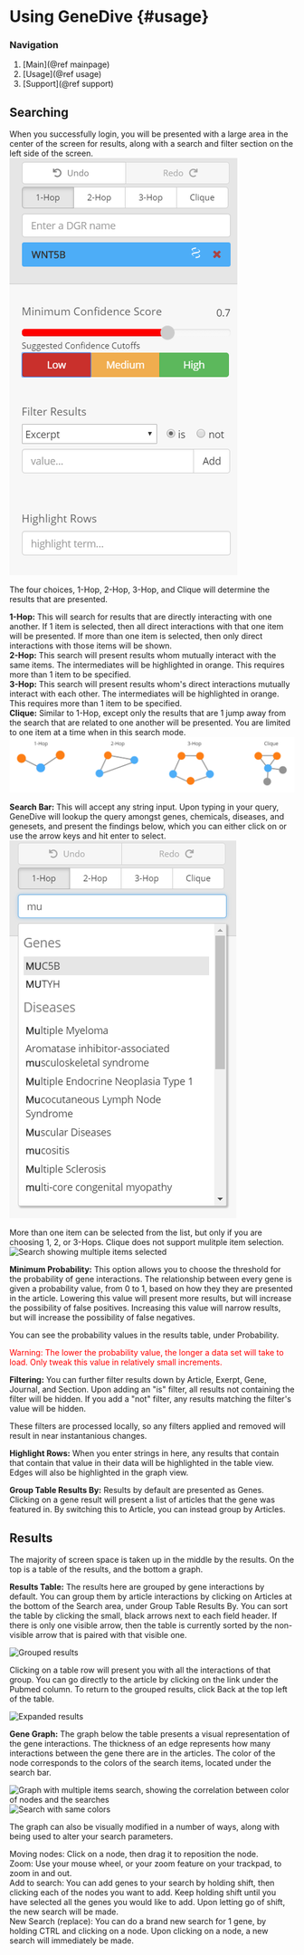 # Using GeneDive {#usage}

### Navigation
1. [Main](@ref mainpage)  
2. [Usage](@ref usage)  
3. [Support](@ref support)  

## Searching

When you successfully login, you will be presented with a large area in the center of the screen for results, along with a search and filter section on the left side of the screen.  
![Show search area](img/search_area.png)

The four choices, 1-Hop, 2-Hop, 3-Hop, and Clique will determine the results that are presented.

**1-Hop:** This will search for results that are directly interacting with one another. If 1 item is selected, then all direct interactions with that one item will be presented. If more than one item is selected, then only direct interactions with those items will be shown.  
**2-Hop:** This search will present results whom mutually interact with the same items. The intermediates will be highlighted in orange. This requires more than 1 item to be specified.  
**3-Hop:** This search will present results whom's direct interactions mutually interact with each other. The intermediates will be highlighted in orange.  This requires more than 1 item to be specified.  
**Clique:** Similar to 1-Hop, except only the results that are 1 jump away from the search that are related to one another will be presented. You are limited to one item at a time when in this search mode.  
![Different types of search modes](img/search_modes.png)

**Search Bar:** This will accept any string input. Upon typing in your query, GeneDive will lookup the query amongst genes, chemicals, diseases, and genesets, and present the findings below, which you can either click on or use the arrow keys and hit enter to select.  
![Search showing query autocomplete](img/search_autocomplete.png)

More than one item can be selected from the list, but only if you are choosing 1, 2, or 3-Hops. Clique does not support mulitple item selection.  
![Search showing multiple items selected](img/search_multiple_selections.png)

**Minimum Probability:** This option allows you to choose the threshold for the probability of gene interactions. The relationship between every gene is given a probability value, from 0 to 1, based on how they they are presented in the article. Lowering this value will present more results, but will increase the possibility of false positives. Increasing this value will narrow results, but will increase the possibility of false negatives.

You can see the probability values in the results table, under Probability.

<span style="color:red">Warning: The lower the probability value, the longer a data set will take to load. Only tweak this value in relatively small increments.</span>

**Filtering:** You can further filter results down by Article, Exerpt, Gene, Journal, and Section. Upon adding an "is" filter, all results not containing the filter will be hidden. If you add a "not" filter, any results matching the filter's value will be hidden.

These filters are processed locally, so any filters applied and removed will result in near instantanious changes.

**Highlight Rows:** When you enter strings in here, any results that contain that contain that value in their data will be highlighted in the table view. Edges will also be highlighted in the graph view.

**Group Table Results By:** Results by default are presented as Genes. Clicking on a gene result will present a list of articles that the gene was featured in. By switching this to Article, you can instead group by Articles.

## Results

The majority of screen space is taken up in the middle by the results. On the top is a table of the results, and the bottom a graph.

**Results Table:** The results here are grouped by gene interactions by default. You can group them by article interactions by clicking on Articles at the bottom of the Search area, under Group Table Results By. You can sort the table by clicking the small, black arrows next to each field header. If there is only one visible arrow, then the table is currently sorted by the non-visible arrow that is paired with that visible one.

![Grouped results](img/results_table_grouped.png)

Clicking on a table row will present you with all the interactions of that group. You can go directly to the article by clicking on the link under the Pubmed column. To return to the grouped results, click Back at the top left of the table.

![Expanded results](img/results_table_individual.png)

**Gene Graph:** The graph below the table presents a visual representation of the gene interactions. The thickness of an edge represents how many interactions between the gene there are in the articles. The color of the node corresponds to the colors of the search items, located under the search bar.

![Graph with multiple items search, showing the correlation between color of nodes and the searches](img/graph_color_results_graph.png) ![Search with same colors](img/graph_color_results_search.png)

The graph can also be visually modified in a number of ways, along with being used to alter your search parameters.

Moving nodes: Click on a node, then drag it to reposition the node.  
Zoom: Use your mouse wheel, or your zoom feature on your trackpad, to zoom in and out.  
Add to search: You can add genes to your search by holding shift, then clicking each of the nodes you want to add. Keep holding shift until you have selected all the genes you would like to add. Upon letting go of shift, the new search will be made.  
New Search (replace): You can do a brand new search for 1 gene, by holding CTRL and clicking on a node. Upon clicking on a node, a new search will immediately be made.
